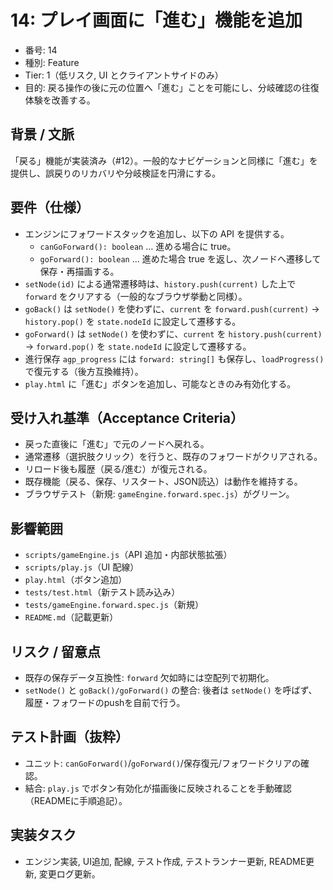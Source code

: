 # 14: プレイ画面に「進む」機能を追加

- 番号: 14
- 種別: Feature
- Tier: 1（低リスク, UI とクライアントサイドのみ）
- 目的: 戻る操作の後に元の位置へ「進む」ことを可能にし、分岐確認の往復体験を改善する。

## 背景 / 文脈

「戻る」機能が実装済み（#12）。一般的なナビゲーションと同様に「進む」を提供し、誤戻りのリカバリや分岐検証を円滑にする。

## 要件（仕様）

- エンジンにフォワードスタックを追加し、以下の API を提供する。
  - `canGoForward(): boolean` … 進める場合に true。
  - `goForward(): boolean` … 進めた場合 true を返し、次ノードへ遷移して保存・再描画する。
- `setNode(id)` による通常遷移時は、`history.push(current)` した上で `forward` をクリアする（一般的なブラウザ挙動と同様）。
- `goBack()` は `setNode()` を使わずに、`current` を `forward.push(current)` → `history.pop()` を `state.nodeId` に設定して遷移する。
- `goForward()` は `setNode()` を使わずに、`current` を `history.push(current)` → `forward.pop()` を `state.nodeId` に設定して遷移する。
- 進行保存 `agp_progress` には `forward: string[]` も保存し、`loadProgress()` で復元する（後方互換維持）。
- `play.html` に「進む」ボタンを追加し、可能なときのみ有効化する。

## 受け入れ基準（Acceptance Criteria）

- 戻った直後に「進む」で元のノードへ戻れる。
- 通常遷移（選択肢クリック）を行うと、既存のフォワードがクリアされる。
- リロード後も履歴（戻る/進む）が復元される。
- 既存機能（戻る、保存、リスタート、JSON読込）は動作を維持する。
- ブラウザテスト（新規: `gameEngine.forward.spec.js`）がグリーン。

## 影響範囲

- `scripts/gameEngine.js`（API 追加・内部状態拡張）
- `scripts/play.js`（UI 配線）
- `play.html`（ボタン追加）
- `tests/test.html`（新テスト読み込み）
- `tests/gameEngine.forward.spec.js`（新規）
- `README.md`（記載更新）

## リスク / 留意点

- 既存の保存データ互換性: `forward` 欠如時には空配列で初期化。
- `setNode()` と `goBack()/goForward()` の整合: 後者は `setNode()` を呼ばず、履歴・フォワードのpushを自前で行う。

## テスト計画（抜粋）

- ユニット: `canGoForward()`/`goForward()`/保存復元/フォワードクリアの確認。
- 結合: `play.js` でボタン有効化が描画後に反映されることを手動確認（READMEに手順追記）。

## 実装タスク

- エンジン実装, UI追加, 配線, テスト作成, テストランナー更新, README更新, 変更ログ更新。
